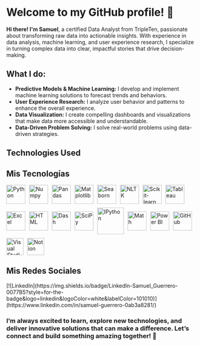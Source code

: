 
# Welcome to my GitHub profile! 🚀

 **Hi there! I'm Samuel**, a certified Data Analyst from TripleTen, passionate about transforming raw data into actionable insights. With experience in data analysis, machine learning, and user experience research, I specialize in turning complex data into clear, impactful stories that drive decision-making.

##  What I do:
   - **Predictive Models & Machine Learning:** I develop and implement machine learning solutions to forecast trends and behaviors.
   - **User Experience Research:** I analyze user behavior and patterns to enhance the overall experience.
   - **Data Visualization:** I create compelling dashboards and visualizations that make data more accessible and understandable.
   - **Data-Driven Problem Solving:** I solve real-world problems using data-driven strategies.

## Technologies Used  
<!DOCTYPE html>
<html lang="es">
<head>
    <meta charset="UTF-8">
    <meta name="viewport" content="width=device-width, initial-scale=1.0">
    <title>Mis Tecnologías</title>
    <style>
        .tech-icons {
            display: flex;
            flex-wrap: wrap;
            align-items: center;
            gap: 10px;
            justify-content: center;
        }
        .tech-icons img {
            width: 50px;
            height: auto;
        }
        .badge {
            display: inline-block;
            padding: 10px 20px;
            margin: 5px;
            text-decoration: none;
            border-radius: 20px;
            font-weight: bold;
            color: white;
            background-color: #101010;
            font-size: 14px;
            transition: background-color 0.3s ease;
        }
        .badge:hover {
            background-color: #FF5A5F;
        }
    </style>
</head>
<body>

   <h2>Mis Tecnologías</h2>
      <div style="display: flex; flex-wrap: wrap; align-items: center; gap: 10px;">
        <img src="https://brandslogos.com/wp-content/uploads/images/large/python-logo.png" alt="Python" width="50px" style="max-width:100%; height:auto;" title="Python">
        <img src="https://img.icons8.com/color/452/numpy.png" alt="Numpy" width="50px" style="max-width:100%; height:auto;" title="Numpy">
        <img src="https://upload.wikimedia.org/wikipedia/commons/thumb/2/22/Pandas_mark.svg/800px-Pandas_mark.svg.png" alt="Pandas" width="50px" style="max-width:100%; height:auto;" title="Pandas">
        <img src="https://matplotlib.org/stable/_static/logo2_compressed.svg" alt="Matplotlib" width="50px" style="max-width:100%; height:auto;" title="Matplotlib">
        <img src="https://seaborn.pydata.org/_images/logo-mark-lightbg.svg" alt="Seaborn" width="50px" style="max-width:100%; height:auto;" title="Seaborn">
        <img src="https://static.javatpoint.com/tutorial/nltk/images/nltk2.png" alt="NLTK" width="50px" style="max-width:100%; height:auto;" title="NLTK">
        <img src="https://upload.wikimedia.org/wikipedia/commons/0/05/Scikit_learn_logo_small.svg" alt="Scikit-learn" width="50px" style="max-width:100%; height:auto;" title="Scikit-learn">
        <img src="https://www.tableau.com/sites/default/files/pages/tableaulogo_highres.png" alt="Tableau" width="50px" style="max-width:100%; height:auto;" title="Tableau">
        <img src="https://img.icons8.com/color/452/microsoft-excel-2019.png" alt="Excel" width="50px" style="max-width:100%; height:auto;" title="Excel">
        <img src="https://upload.wikimedia.org/wikipedia/commons/6/61/HTML5_logo_and_wordmark.svg" alt="HTML" width="50px" style="max-width:100%; height:auto;" title="HTML">
        <img src="https://dash.plotly.com/static/images/dash-logo.png" alt="Dash" width="50px" style="max-width:100%; height:auto;" title="Dash">
        <img src="https://upload.wikimedia.org/wikipedia/commons/thumb/a/a3/Scipy_logo.svg/1024px-Scipy_logo.svg.png" alt="SciPy" width="50px" style="max-width:100%; height:auto;" title="SciPy">
        <img src="https://ipython.org/_static/IPy_header.png" alt="IPython" width="70px" style="max-width:100%; height:auto;" title="IPython">
        <img src="https://upload.wikimedia.org/wikipedia/commons/3/3a/MathJax_logo.svg" alt="Math" width="50px" style="max-width:100%; height:auto;" title="Math">
        <img src="https://www.it.miami.edu/_assets/images/O365_Power_BI.png" alt="Power BI" width="50px" style="max-width:100%; height:auto;" title="Power BI">
        <img src="https://pngimg.com/uploads/github/github_PNG80.png" alt="GitHub" width="50px" style="max-width:100%; height:auto;" title="GitHub">
        <img src="https://code.visualstudio.com/assets/images/code-stable.png" alt="Visual Studio Code" width="45px" style="max-width:100%; height:auto;" title="Visual Studio Code">
        <img src="https://creazilla-store.fra1.digitaloceanspaces.com/icons/3270344/notion-icon-sm.png" alt="Notion" width="45px" style="max-width:100%; height:auto;" title="Notion">
      </div>


   <h2>Mis Redes Sociales</h2>
    <div>
      [![LinkedIn](https://img.shields.io/badge/LinkedIn-Samuel_Guerrero-0077B5?style=for-the-badge&logo=linkedin&logoColor=white&labelColor=101010)](https://www.linkedin.com/in/samuel-guerrero-0ab3a8281/)
   
   </div>

</body>
</html>


### I’m always excited to learn, explore new technologies, and deliver innovative solutions that can make a difference. Let’s connect and build something amazing together! 🌟


